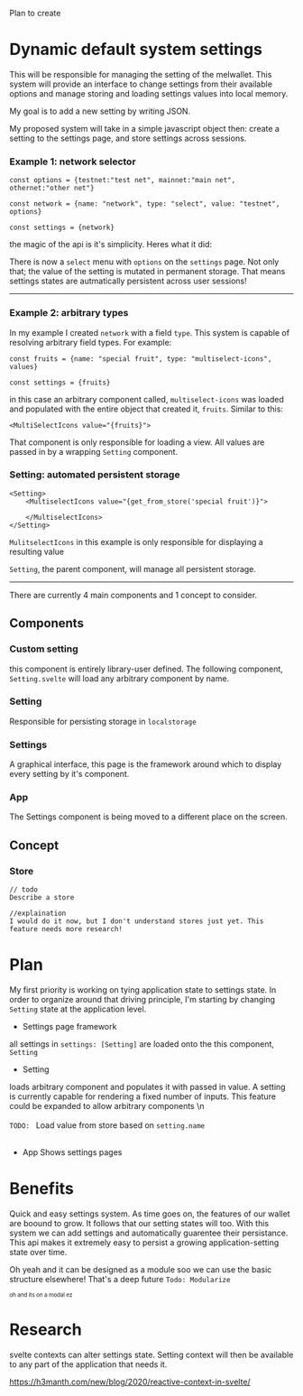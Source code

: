 Plan to create

# Dynamic default system settings

This will be responsible for managing the setting of the melwallet. This system will provide an interface to change settings from their available options and manage storing and loading settings values into local memory.

My goal is to add a new setting by writing JSON.

My proposed system will take in a simple javascript object then: create a setting to the settings page, and store settings across sessions.

### Example 1: network selector
```
const options = {testnet:"test net", mainnet:"main net", othernet:"other net"}

const network = {name: "network", type: "select", value: "testnet", options}

const settings = {network}
```


the magic of the api is it's simplicity. Heres what it did:

There is now a `select` menu with `options` on the `settings` page. 
Not only that; the value of the setting is mutated in permanent storage. That means settings states are autmatically persistent across user sessions!


----
### Example 2: arbitrary types

In my example I created `network` with a field `type`.
This system is capable of resolving arbitrary field types. For example:

```
const fruits = {name: "special fruit", type: "multiselect-icons", values}

const settings = {fruits}
```

in this case an arbitrary component called, `multiselect-icons` was loaded and populated with the entire object that created it, `fruits`. Similar to this:


```
<MultiSelectIcons value="{fruits}">
```

 That component is only responsible for loading a view. All values are passed in by a wrapping `Setting` component.


### Setting: automated persistent storage
```
<Setting>
    <MultiselectIcons value="{get_from_store('special fruit')}">

    </MultiselectIcons>
</Setting>
```

`MulitselectIcons` in this example is only responsible for displaying a resulting value

`Setting`, the parent component, will manage all persistent storage. 

---


There are currently 4 main components and 1 concept to consider.


## Components

### Custom setting
this component is entirely library-user defined. The following component, `Setting.svelte` will load any arbitrary component by name.

### Setting
Responsible for persisting storage in `localstorage`

### Settings
A graphical interface, this page is the framework around which to display every setting by it's component.

### App
The Settings component is being moved to a different place on the screen.

## Concept

### Store
```
// todo 
Describe a store

//explaination
I would do it now, but I don't understand stores just yet. This feature needs more research!
```

# Plan

My first priority is working on tying application state to settings state. In order to organize around that driving principle,  I'm starting by changing `Setting` state at the application level.




- Settings page framework
 

 all settings in `settings: [Setting]` are loaded onto the this component, `Setting`

 - Setting

 loads arbitrary component and populates it with passed in value. 
 A setting is currently capable for rendering a fixed number of inputs. This feature could be expanded to allow arbitrary components \n <br><br> `TODO: ` Load value from store based on `setting.name` 
<br><br>


- App
Shows settings pages



# Benefits


Quick and easy settings system. As time goes on, the features of our wallet are boound to grow. It follows that our setting states will too. With this system we can add settings and automatically guarentee their persistance. This api makes it extremely easy to persist a growing application-setting state over time.

Oh yeah and it can be designed as a module soo we can use the basic structure elsewhere! That's a deep future  `Todo: Modularize`


<sub><sub>oh and its on a modal ez</sup></sub>



# Research

svelte contexts can alter settings state. Setting context will then be available to any part of the application that needs it.
 
https://h3manth.com/new/blog/2020/reactive-context-in-svelte/